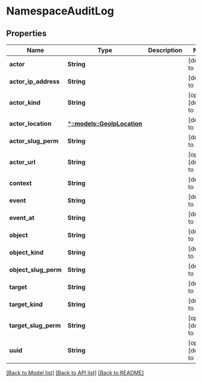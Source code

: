 # NamespaceAuditLog

## Properties
Name | Type | Description | Notes
------------ | ------------- | ------------- | -------------
**actor** | **String** |  | [default to null]
**actor_ip_address** | **String** |  | [default to null]
**actor_kind** | **String** |  | [optional] [default to null]
**actor_location** | [***::models::GeoIpLocation**](GeoIpLocation.md) |  | [default to null]
**actor_slug_perm** | **String** |  | [default to null]
**actor_url** | **String** |  | [optional] [default to null]
**context** | **String** |  | [default to null]
**event** | **String** |  | [default to null]
**event_at** | **String** |  | [default to null]
**object** | **String** |  | [default to null]
**object_kind** | **String** |  | [default to null]
**object_slug_perm** | **String** |  | [default to null]
**target** | **String** |  | [default to null]
**target_kind** | **String** |  | [default to null]
**target_slug_perm** | **String** |  | [optional] [default to null]
**uuid** | **String** |  | [optional] [default to null]

[[Back to Model list]](../README.md#documentation-for-models) [[Back to API list]](../README.md#documentation-for-api-endpoints) [[Back to README]](../README.md)


